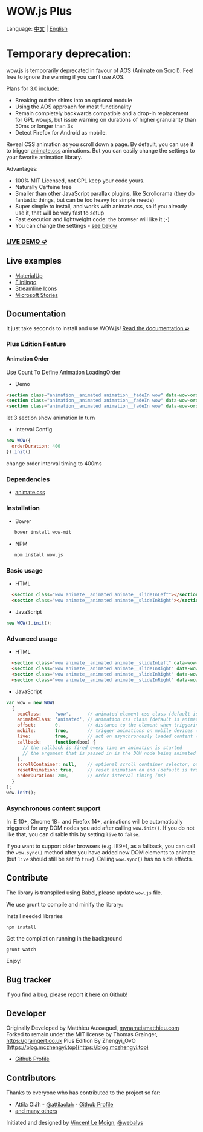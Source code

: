 # WOW.js Plus

Language: [中文](README.md) | [English](README.en.md)

Temporary deprecation:
======================

wow.js is temporarily deprecated in favour of AOS (Animate on Scroll). Feel free to ignore the warning if you can't use AOS.

Plans for 3.0 include:

* Breaking out the shims into an optional module
* Using the AOS approach for most functionality
* Remain completely backwards compatible and a drop-in replacement for GPL wowjs, but issue warning on durations of higher granularity than 50ms
  or longer than 3s
* Detect Firefox for Android as mobile.


Reveal CSS animation as you scroll down a page.
By default, you can use it to trigger [animate.css](https://github.com/daneden/animate.css) animations.
But you can easily change the settings to your favorite animation library.

Advantages:
- 100% MIT Licensed, not GPL keep your code yours.
- Naturally Caffeine free
- Smaller than other JavaScript parallax plugins, like Scrollorama (they do fantastic things, but can be too heavy for simple needs)
- Super simple to install, and works with animate.css, so if you already use it, that will be very fast to setup
- Fast execution and lightweight code: the browser will like it ;-)
- You can change the settings - [see below](#advanced-usage)

### [LIVE DEMO ➫](https://graingert.co.uk/WOW/)

## Live examples
- [MaterialUp](http://www.materialup.com)
- [Fliplingo](https://www.fliplingo.com)
- [Streamline Icons](http://www.streamlineicons.com)
- [Microsoft Stories](http://www.microsoft.com/en-us/news/stories/garage/)


## Documentation

It just take seconds to install and use WOW.js!
[Read the documentation ➫](https://graingert.co.uk/WOW/docs.html)

### Plus Edition Feature

#### Animation Order

Use Count To Define Animation LoadingOrder

- Demo

```html
<section class="animation__animated animation__fadeIn wow" data-wow-order="1"></section>
<section class="animation__animated animation__fadeIn wow" data-wow-order="2"></section>
<section class="animation__animated animation__fadeIn wow" data-wow-order="3"></section>
```

let 3 section show animation In turn

- Interval Config

```js
new WOW({
  orderDuration: 400
}).init()
```

change order interval timing to 400ms

### Dependencies
- [animate.css](https://github.com/daneden/animate.css)

### Installation

- Bower

```bash
   bower install wow-mit
```

- NPM

```bash
   npm install wow.js
```

### Basic usage

- HTML

```html
  <section class="wow animate__animated animate__slideInLeft"></section>
  <section class="wow animate__animated animate__slideInRight"></section>
```

- JavaScript

```javascript
new WOW().init();
```

### Advanced usage

- HTML

```html
  <section class="wow animate__animated animate__slideInLeft" data-wow-duration="2s" data-wow-delay="5s"></section>
  <section class="wow animate__animated animate__slideInRight" data-wow-offset="10"  data-wow-iteration="10"></section>
  <section class="wow animate__animated animate__slideInRight" data-wow-order="1"  data-wow-iteration="10"></section>
  <section class="wow animate__animated animate__slideInRight" data-wow-order="2"  data-wow-iteration="10"></section>
```

- JavaScript

```javascript
var wow = new WOW(
  {
    boxClass:     'wow',      // animated element css class (default is wow)
    animateClass: 'animated', // animation css class (default is animated)
    offset:       0,          // distance to the element when triggering the animation (default is 0)
    mobile:       true,       // trigger animations on mobile devices (default is true)
    live:         true,       // act on asynchronously loaded content (default is true)
    callback:     function(box) {
      // the callback is fired every time an animation is started
      // the argument that is passed in is the DOM node being animated
    },
    scrollContainer: null,    // optional scroll container selector, otherwise use window,
    resetAnimation: true,     // reset animation on end (default is true)
    orderDuration: 200,       // order interval timing (ms)
  }
);
wow.init();
```

### Asynchronous content support

In IE 10+, Chrome 18+ and Firefox 14+, animations will be automatically
triggered for any DOM nodes you add after calling `wow.init()`. If you do not
like that, you can disable this by setting `live` to `false`.

If you want to support older browsers (e.g. IE9+), as a fallback, you can call
the `wow.sync()` method after you have added new DOM elements to animate (but
`live` should still be set to `true`). Calling `wow.sync()` has no side
effects.


## Contribute

The library is transpiled using Babel, please update `wow.js` file.

We use grunt to compile and minify the library:

Install needed libraries

```
npm install
```

Get the compilation running in the background

```
grunt watch
```

Enjoy!

## Bug tracker

If you find a bug, please report it [here on Github](https://github.com/graingert/WOW/issues)!

## Developer

Originally Developed by Matthieu Aussaguel, [mynameismatthieu.com](http://mynameismatthieu.com)
Forked to remain under the MIT license by Thomas Grainger, https://graingert.co.uk
Plus Edition By Zhengyi_OvO [https://blog.mczhengyi.top](https://blog.mczhengyi.top)

+ [Github Profile](//github.com/graingert)

## Contributors

Thanks to everyone who has contributed to the project so far:

- Attila Oláh - [@attilaolah](//twitter.com/attilaolah) - [Github Profile](//github.com/attilaolah)
- [and many others](//github.com/graingert/WOW/graphs/contributors)

Initiated and designed by [Vincent Le Moign](//www.webalys.com/), [@webalys](//twitter.com/webalys)
